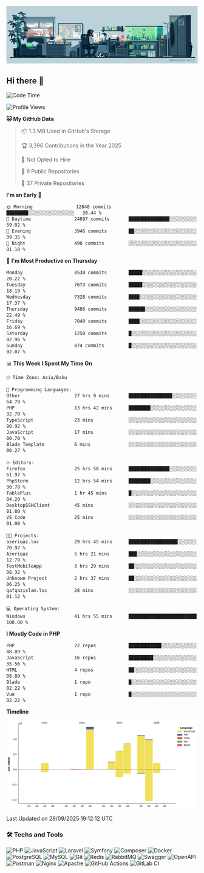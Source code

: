 <!--WALLPAPER-->
<p align='center'>
  <img src='assets/wallpapers/7.gif' alt='Banner'>
</p>
<!--/WALLPAPER-->

## Hi there 👋

<!--START_SECTION:waka-->
![Code Time](http://img.shields.io/badge/Code%20Time-373%20hrs%2010%20mins-blue)

![Profile Views](http://img.shields.io/badge/Profile%20Views-0-blue)

**🐱 My GitHub Data** 

> 📦 1.3 MB Used in GitHub's Storage 
 > 
> 🏆 3,396 Contributions in the Year 2025
 > 
> 🚫 Not Opted to Hire
 > 
> 📜 9 Public Repositories 
 > 
> 🔑 37 Private Repositories 
 > 
**I'm an Early 🐤** 

```text
🌞 Morning                12840 commits       ████████░░░░░░░░░░░░░░░░░   30.44 % 
🌆 Daytime                24897 commits       ███████████████░░░░░░░░░░   59.02 % 
🌃 Evening                3946 commits        ██░░░░░░░░░░░░░░░░░░░░░░░   09.35 % 
🌙 Night                  498 commits         ░░░░░░░░░░░░░░░░░░░░░░░░░   01.18 % 
```
📅 **I'm Most Productive on Thursday** 

```text
Monday                   8530 commits        █████░░░░░░░░░░░░░░░░░░░░   20.22 % 
Tuesday                  7673 commits        █████░░░░░░░░░░░░░░░░░░░░   18.19 % 
Wednesday                7328 commits        ████░░░░░░░░░░░░░░░░░░░░░   17.37 % 
Thursday                 9486 commits        ██████░░░░░░░░░░░░░░░░░░░   22.49 % 
Friday                   7040 commits        ████░░░░░░░░░░░░░░░░░░░░░   16.69 % 
Saturday                 1250 commits        █░░░░░░░░░░░░░░░░░░░░░░░░   02.96 % 
Sunday                   874 commits         █░░░░░░░░░░░░░░░░░░░░░░░░   02.07 % 
```


📊 **This Week I Spent My Time On** 

```text
🕑︎ Time Zone: Asia/Baku

💬 Programming Languages: 
Other                    27 hrs 9 mins       ████████████████░░░░░░░░░   64.79 % 
PHP                      13 hrs 42 mins      ████████░░░░░░░░░░░░░░░░░   32.70 % 
TypeScript               23 mins             ░░░░░░░░░░░░░░░░░░░░░░░░░   00.92 % 
JavaScript               17 mins             ░░░░░░░░░░░░░░░░░░░░░░░░░   00.70 % 
Blade Template           6 mins              ░░░░░░░░░░░░░░░░░░░░░░░░░   00.27 % 

🔥 Editors: 
Firefox                  25 hrs 58 mins      ███████████████░░░░░░░░░░   61.97 % 
PhpStorm                 12 hrs 54 mins      ████████░░░░░░░░░░░░░░░░░   30.78 % 
TablePlus                1 hr 45 mins        █░░░░░░░░░░░░░░░░░░░░░░░░   04.20 % 
DesktopSSHClient         45 mins             ░░░░░░░░░░░░░░░░░░░░░░░░░   01.80 % 
VS Code                  25 mins             ░░░░░░░░░░░░░░░░░░░░░░░░░   01.00 % 

🐱‍💻 Projects: 
azeriqaz.loc             29 hrs 45 mins      ██████████████████░░░░░░░   70.97 % 
Azeriqaz                 5 hrs 21 mins       ███░░░░░░░░░░░░░░░░░░░░░░   12.79 % 
TestMobileApp            3 hrs 29 mins       ██░░░░░░░░░░░░░░░░░░░░░░░   08.32 % 
Unknown Project          2 hrs 37 mins       ██░░░░░░░░░░░░░░░░░░░░░░░   06.25 % 
qafqazislam.loc          28 mins             ░░░░░░░░░░░░░░░░░░░░░░░░░   01.12 % 

💻 Operating System: 
Windows                  41 hrs 55 mins      █████████████████████████   100.00 % 
```

**I Mostly Code in PHP** 

```text
PHP                      22 repos            ████████████░░░░░░░░░░░░░   48.89 % 
JavaScript               16 repos            █████████░░░░░░░░░░░░░░░░   35.56 % 
HTML                     4 repos             ██░░░░░░░░░░░░░░░░░░░░░░░   08.89 % 
Blade                    1 repo              █░░░░░░░░░░░░░░░░░░░░░░░░   02.22 % 
Vue                      1 repo              █░░░░░░░░░░░░░░░░░░░░░░░░   02.22 % 
```



**Timeline**

![Lines of Code chart](https://raw.githubusercontent.com/feridnesibzade/feridnesibzade/main/assets/bar_graph.png)


 Last Updated on 29/09/2025 19:12:12 UTC
<!--END_SECTION:waka-->

### 🛠️ Techs and Tools

![PHP](https://img.shields.io/badge/PHP-777BB4?style=for-the-badge&logo=php&logoColor=white)
![JavaScript](https://img.shields.io/badge/JavaScript-F7DF1E?style=for-the-badge&logo=javascript&logoColor=000)
![Laravel](https://img.shields.io/badge/Laravel-F55247?style=for-the-badge&logo=laravel&logoColor=white)
![Symfony](https://img.shields.io/badge/Symfony-000000?style=for-the-badge&logo=symfony&logoColor=white)
![Composer](https://img.shields.io/badge/Composer-885630?style=for-the-badge&logo=composer&logoColor=white)
![Docker](https://img.shields.io/badge/Docker-2496ED?style=for-the-badge&logo=docker&logoColor=white)
![PostgreSQL](https://img.shields.io/badge/PostgreSQL-4169E1?style=for-the-badge&logo=postgresql&logoColor=white)
![MySQL](https://img.shields.io/badge/MySQL-4479A1?style=for-the-badge&logo=mysql&logoColor=white)
![Git](https://img.shields.io/badge/Git-F05032?style=for-the-badge&logo=git&logoColor=white)
![Redis](https://img.shields.io/badge/Redis-DC382D?style=for-the-badge&logo=redis&logoColor=white)
![RabbitMQ](https://img.shields.io/badge/RabbitMQ-FF6600?style=for-the-badge&logo=rabbitmq&logoColor=white)
![Swagger](https://img.shields.io/badge/Swagger-85EA2D?style=for-the-badge&logo=swagger&logoColor=black)
![OpenAPI](https://img.shields.io/badge/OpenAPI-6BA539?style=for-the-badge&logo=openapiinitiative&logoColor=white)
![Postman](https://img.shields.io/badge/Postman-FF6C37?style=for-the-badge&logo=postman&logoColor=white)
![Nginx](https://img.shields.io/badge/Nginx-009639?style=for-the-badge&logo=nginx&logoColor=white)
![Apache](https://img.shields.io/badge/Apache-D22128?style=for-the-badge&logo=apache&logoColor=white)
![GitHub Actions](https://img.shields.io/badge/GitHub%20Actions-2088FF?style=for-the-badge&logo=githubactions&logoColor=white)
![GitLab CI](https://img.shields.io/badge/GitLab%20CI-FC6D26?style=for-the-badge&logo=gitlab&logoColor=white)

